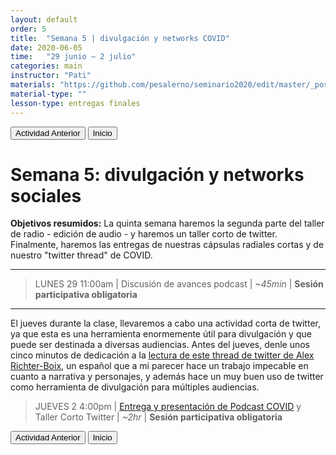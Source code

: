 ```yaml
---
layout: default
order: 5
title:  "Semana 5 | divulgación y networks COVID"
date: 2020-06-05
time:   "29 junio – 2 julio"
categories: main
instructor: "Pati"
materials: "https://github.com/pesalerno/seminario2020/edit/master/_posts/2020-06-05-5_Semana_5.md"
material-type: ""
lesson-type: entregas finales
---
```


<a href="https://pesalerno.github.io/seminario2020/main/2020/06/04/4_Semana_4.html"><button>Actividad Anterior</button></a>		<a href="https://pesalerno.github.io/seminario2020/"><button>Inicio</button></a>  

# Semana 5: divulgación y networks sociales


**Objetivos resumidos:** La quinta semana haremos la segunda parte del taller de radio - edición de audio - y haremos un taller corto de twitter. Finalmente, haremos las entregas de nuestras cápsulas radiales cortas y de nuestro "twitter thread" de COVID. 


----------------
> LUNES 29 11:00am | Discusión de avances podcast | *~45min* | **Sesión participativa obligatoria**

--------------

El jueves durante la clase, llevaremos a cabo una actividad corta de twitter, ya que esta es una herramienta enormemente útil para divulgación y que puede ser destinada a diversas audiencias. Antes del jueves, denle unos cinco minutos de dedicación a la [lectura de este thread de twitter de Alex Richter-Boix](https://twitter.com/BoixRichter/status/1274730470023012353), un español que a mi parecer hace un trabajo impecable en cuanto a narrativa y personajes, y además hace un muy buen uso de twitter como herramienta de divulgación para múltiples audiencias. 


 
> JUEVES 2 4:00pm | [Entrega y presentación de Podcast COVID](https://pesalerno.github.io/seminario2020/main/2020/06/06/6_Semana_6.html) y Taller Corto Twitter | *~2hr* | **Sesión participativa obligatoria**




<a href="https://pesalerno.github.io/seminario2020/main/2020/06/04/4_Semana_4.html"><button>Actividad Anterior</button></a>		<a href="https://pesalerno.github.io/seminario2020/"><button>Inicio</button></a>  





